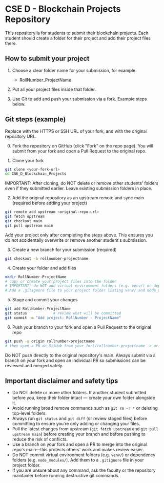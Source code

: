 # CSE D - Blockchain Projects Repository

This repository is for students to submit their blockchain projects. Each student should create a folder for their project and add their project files there.

## How to submit your project

1. Choose a clear folder name for your submission, for example:
   - RollNumber_ProjectName

2. Put all your project files inside that folder.

3. Use Git to add and push your submission via a fork. Example steps below.

## Git steps (example)

Replace <your-fork-url> with the HTTPS or SSH URL of your fork, and <original-repo-url> with the original repository URL.

0. Fork the repository on GitHub (click "Fork" on the repo page). You will submit from your fork and open a Pull Request to the original repo.

1. Clone your fork
```bash
git clone <your-fork-url>
cd CSE_D_Blockchain_Projects
```

IMPORTANT: After cloning, do NOT delete or remove other students' folders even if they submitted earlier. Leave existing submission folders in place.

2. Add the original repository as an upstream remote and sync main (required before adding your project)
```bash
git remote add upstream <original-repo-url>
git fetch upstream
git checkout main
git pull upstream main
```

Add your project only after completing the steps above. This ensures you do not accidentally overwrite or remove another student's submission.

3. Create a new branch for your submission (required)
```bash
git checkout -b rollnumber-projectname
```

4. Create your folder and add files
```bash
mkdir RollNumber-ProjectName
# copy or create your project files into the folder
# IMPORTANT: do NOT add virtual environment folders (e.g. venv/) or dependency folders (e.g. node_modules/) to the repo.
# Add a .gitignore file to your project folder listing venv/ and node_modules/ before committing.
```

5. Stage and commit your changes
```bash
git add RollNumber-ProjectName
git status            # review what will be committed
git commit -m "Add project: RollNumber - ProjectName"
```

6. Push your branch to your fork and open a Pull Request to the original repo
```bash
git push -u origin rollnumber-projectname
# then open a PR on GitHub from your fork/rollnumber-projectname -> original-repo:main
```

Do NOT push directly to the original repository's main. Always submit via a branch on your fork and open an individual PR so submissions can be reviewed and merged safely.

## Important disclaimer and safety tips

- Do NOT delete or move other folders. If another student submitted before you, keep their folder intact — create your own folder alongside it.
- Avoid running broad remove commands such as `git rm -r *` or deleting top-level folders.
- Always run `git status` and `git diff` (or review staged files) before committing to ensure you're only adding or changing your files.
- Pull the latest changes from upstream (`git fetch upstream` and `git pull upstream main`) before creating your branch and before pushing to reduce the risk of conflicts.
- Use a branch on your fork and open a PR to merge into the original repo's main—this protects others' work and makes review easier.
- Do NOT commit virtual environment folders (e.g. `venv/`) or dependency folders (e.g. `node_modules/`). Add them to a `.gitignore` file in your project folder.
- If you are unsure about any command, ask the faculty or the repository maintainer before running destructive git commands.
